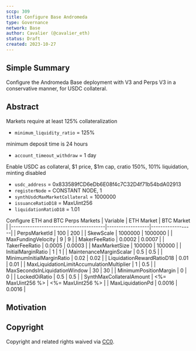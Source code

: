 ```yaml
---
sccp: 309
title: Configure Base Andromeda
type: Governance
network: Base
author: Cavalier (@cavalier_eth)
status: Draft
created: 2023-10-27
---
```


<!--You can leave these HTML comments in your merged SCCP and delete the visible duplicate text guides, they will not appear and may be helpful to refer to if you edit it again. This is the suggested template for new SCCPs. Note that an SCCP number will be assigned by an editor. When opening a pull request to submit your SCCP, please use an abbreviated title in the filename, `sccp-draft_title_abbrev.md`. The title should be 44 characters or less.-->

## Simple Summary

<!--"If you can't explain it simply, you don't understand it well enough." Provide a simplified and layman-accessible explanation of the SCCP.-->
Configure the Andromeda Base deployment with V3 and Perps V3 in a conservative manner, for USDC collateral.

## Abstract

<!--A short (~200 word) description of the variable change proposed.-->

Markets require at least 125% collateralization
- `minimum_liquidity_ratio` = 125% 

minimum deposit time is 24 hours
- `account_timeout_withdraw` = 1 day

Enable USDC as collateral, $1 price, $1m cap, cratio 150%, 101% liquidation, minting disabled
- `usdc_address` = 0x833589fCD6eDb6E08f4c7C32D4f71b54bdA02913
- `registerNode` = CONSTANT NODE, 1
- `synthUsdcMaxMarketCollateral` = 1000000
- `issuanceRatioD18` = MaxUint256
- `liquidationRatioD18` = 1.01

Configure ETH and BTC Perps Markets
| Variable                          | ETH Market       | BTC Market       |
|----------------------------------------|------------------|------------------|
| PerpsMarketId                          | 100              | 200              |
| SkewScale                              | 1000000          | 1000000          |
| MaxFundingVelocity                     | 9                | 9                |
| MakerFeeRatio                          | 0.0002           | 0.0007           |
| TakerFeeRatio                          | 0.0005           | 0.0003           |
| MaxMarketSize                          | 100000           | 100000           |
| InitialMarginRatio                     | 1                | 1                |
| MaintenanceMarginScalar                | 0.5              | 0.5              |
| MinimumInitialMarginRatio              | 0.02             | 0.02             |
| LiquidationRewardRatioD18              | 0.01             | 0.01             |
| MaxLiquidationLimitAccumulationMultiplier | 1              | 0.5              |
| MaxSecondsInLiquidationWindow          | 30               | 30               |
| MinimumPositionMargin                  | 0                | 0                |
| LockedOiRatio                          | 0.5              | 0.5              |
| SynthMaxCollateralAmount               | <%= MaxUint256 %> | <%= MaxUint256 %> |
| MaxLiquidationPd                       | 0.0016           | 0.0016           |



## Motivation

<!--The motivation is critical for SCCPs that want to update variables within Synthetix. It should clearly explain why the existing variable is not incentive aligned. SCCP submissions without sufficient motivation may be rejected outright.-->



## Copyright

Copyright and related rights waived via [CC0](https://creativecommons.org/publicdomain/zero/1.0/).
